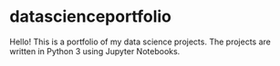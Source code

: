 # datascienceportfolio
Hello! This is a portfolio of my data science projects. The projects are written in Python 3 using Jupyter Notebooks. 
